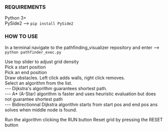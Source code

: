 ### REQUIREMENTS

Python 3+  
PySide2 --> `pip install PySide2`

### HOW TO USE 

In a terminal navigate to the pathfinding_visualizer repository and enter --> ```python pathfinder_exec.py```

Use top slider to adjust grid density  
Pick a start position  
Pick an end position  
Draw obstacles. Left click adds walls, right click removes.  
Select an algorithm from the list.  
 --- Dijkstra's algorithm guarantees shortest path.  
 --- A* (A-Star) algorithm is faster and uses heuristic evaluation but does not guarantee shortest path  
 --- Bidirectionnal Dijkstra algorithm starts from start pos and end pos ans solves when middle node is found.

Run the algorithm clicking the RUN button
Reset grid by pressing the RESET button